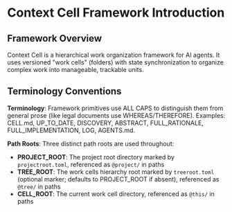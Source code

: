 # Context Cell Framework Introduction

## Framework Overview

Context Cell is a hierarchical work organization framework for AI agents. It uses versioned "work cells" (folders) with state synchronization to organize complex work into manageable, trackable units.

## Terminology Conventions

**Terminology**: Framework primitives use ALL CAPS to distinguish them from general prose (like legal documents use WHEREAS/THEREFORE). Examples: CELL.md, UP_TO_DATE, DISCOVERY, ABSTRACT, FULL_RATIONALE, FULL_IMPLEMENTATION, LOG, AGENTS.md.

**Path Roots**: Three distinct path roots are used throughout:
- **PROJECT_ROOT**: The project root directory marked by `projectroot.toml`, referenced as `@project/` in paths
- **TREE_ROOT**: The work cells hierarchy root marked by `treeroot.toml` (optional marker; defaults to PROJECT_ROOT if absent), referenced as `@tree/` in paths
- **CELL_ROOT**: The current work cell directory, referenced as `@this/` in paths
